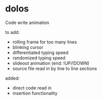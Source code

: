 # dolos
Code write animation

to add:
- rolling frame for too many lines
- blinking cursor
- differentiated typing speed
- randomized typing speed
- slideout animation (end: !UP/!DOWN)
- source file read in by line to line sections

added:
- direct code read in
- insertion functionality